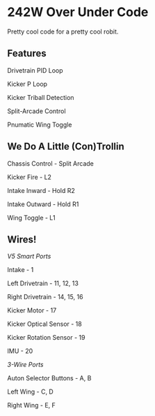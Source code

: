 # 242W Over Under Code

Pretty cool code for a pretty cool robit.

## Features  

Drivetrain PID Loop

Kicker P Loop

Kicker Triball Detection

Split-Arcade Control

Pnumatic Wing Toggle

## We Do A Little (Con)Trollin  

Chassis Control - Split Arcade

Kicker Fire - L2

Intake Inward - Hold R2

Intake Outward - Hold R1

Wing Toggle - L1

## Wires!

*V5 Smart Ports*

Intake - 1

Left Drivetrain - 11, 12, 13

Right Drivetrain - 14, 15, 16

Kicker Motor - 17

Kicker Optical Sensor - 18

Kicker Rotation Sensor - 19

IMU - 20


*3-Wire Ports*

Auton Selector Buttons - A, B

Left Wing - C, D

Right Wing - E, F